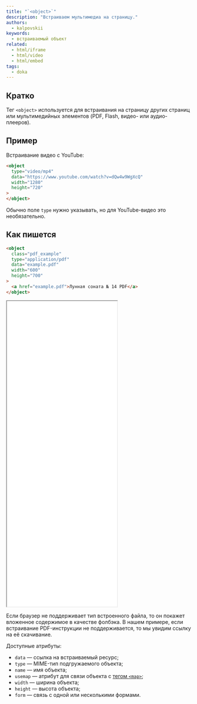 ```yaml
---
title: "`<object>`"
description: "Встраиваем мультимедиа на страницу."
authors:
  - kalpovskii
keywords:
  - встраиваемый объект
related:
  - html/iframe
  - html/video
  - html/embed
tags:
  - doka
---
```


## Кратко

Тег `<object>` используется для встраивания на страницу других страниц или мультимедийных элементов (PDF, Flash, видео- или аудио-плееров).

## Пример

Встраивание видео с YouTube:

```html
<object
  type="video/mp4"
  data="https://www.youtube.com/watch?v=dQw4w9WgXcQ"
  width="1280"
  height="720"
>
</object>
```

Обычно поле `type` нужно указывать, но для YouTube-видео это необязательно.

## Как пишется

```html
<object
  class="pdf_example"
  type="application/pdf"
  data="example.pdf"
  width="600"
  height="700"
>
  <a href="example.pdf">Лунная соната № 14 PDF</a>
</object>
```

<iframe title="Встроенный с помощью object pdf-файл" src="demos/show-pdf/" height="830"></iframe>

Если браузер не поддерживает тип встроенного файла, то он покажет вложенное содержимое в качестве фолбэка. В нашем примере, если встраивание PDF-инструкции не поддерживается, то мы увидим ссылку на её скачивание.

Доступные атрибуты:

- `data` — ссылка на встраиваемый ресурс;
- `type` — MIME-тип подгружаемого объекта;
- `name` — имя объекта;
- `usemap` — атрибут для связи объекта с [тегом `<map>`](/html/map/);
- `width` — ширина объекта;
- `height` — высота объекта;
- `form` — связь с одной или несколькими формами.
